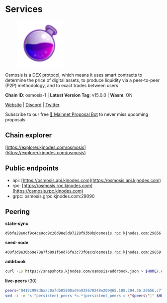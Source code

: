 # Services

<figure><img src="https://raw.githubusercontent.com/kj89/cosmos-images/main/logos/osmosis.png" width="150" alt=""><figcaption></figcaption></figure>

Osmosis is a DEX protocol, which means it uses smart contracts  to determine the price of digital assets, to produce liquidity  via a peer-to-peer (P2P) methodology, and to exact trades between users

**Chain ID**: osmosis-1 | **Latest Version Tag**: v15.0.0 | **Wasm**: ON

[Website](https://osmosis.zone) | [Discord](https://discord.gg/osmosis) | [Twitter](https://twitter.com/osmosiszone)



Subscribe to our free [🤖 Mainnet Proposal Bot](https://t.me/kjnodes_proposal_bot) to never miss upcoming proposals


## Chain explorer
[https://explorer.kjnodes.com/osmosis](https://explorer.kjnodes.com/osmosis)

## Public endpoints

* api: [https://osmosis.api.kjnodes.com](https://osmosis.api.kjnodes.com)
* rpc: [https://osmosis.rpc.kjnodes.com](https://osmosis.rpc.kjnodes.com)
* grpc: osmosis.grpc.kjnodes.com:29090

## Peering

**state-sync**

```text
d9bfa29e0cf9c4ce0cc9c26d98e5d97228f93b0b@osmosis.rpc.kjnodes.com:29656
```

**seed-node**

```text
400f3d9e30b69e78a7fb891f60d76fa3c73f0ecc@osmosis.rpc.kjnodes.com:29659
```

**addrbook**
```bash
curl -Ls https://snapshots.kjnodes.com/osmosis/addrbook.json > $HOME/.osmosisd/config/addrbook.json
```

**live-peers** (30)
```bash
peers="0419c998d6aac0afdb05808ad9a935670248e209@65.108.204.56:26656,c7fb97358712f447ca0689e814fe8c965a71b314@65.21.133.114:26656,d9bfa29e0cf9c4ce0cc9c26d98e5d97228f93b0b@65.109.88.38:29656,ea5ce509e09790c70609c8dc87ad4b19a0f98855@168.119.108.203:26656,4e38d3caa1554d7f46a2654fa9997554c13f61f2@95.216.96.61:26656,13d17adf418ceab5528096dcacf130830fee2b86@35.215.50.201:26656,22c0c06ee183b47d75f8d8ec6d6c63dca90c90e5@54.156.184.104:26656,f4b811759e55f665180545ad5e1b42573f660861@135.181.181.251:26656,236a60841401f53c28f7609ea50ea88feb259a1e@5.9.100.51:36656,75bae7b2af60155b6687ca3e5f92010d35cb0c12@54.164.100.216:26656,42745690b41f6a7515c4a87d88efda2e82b55b76@78.46.94.183:26656,2cb8dd6195c65458e3c18505bb70ce2ff624f85c@89.58.61.223:2000,c257db7b3a7f61688c6452d1e9dcfb3034e54fe8@143.198.98.144:26656,a50c8dcd0e83032b5e29d5c5beef6e54ddafb508@35.83.253.164:26656,7f36123a395e902deaecf63bdaf5656bbb209623@15.204.52.75:26656,3226b67b2bb9da41b633392a785e87e8f6749939@162.55.245.149:12000,88fa3de90d06422b409ce6beb2367b94b2a1759e@51.79.17.73:26656,2d06b9ae6c8c359fb4ab84f7b88a0429d2095a6b@65.109.111.235:26656,c0c2c6ff9e456dc31c7f697c81168267dbb49339@34.83.112.45:26656,913e9db0332df1152e5afe032ab81bdb65e3f91c@110.11.23.44:26656,4d1828a3df5a7c3d05030897eb7c82e6ac79c520@135.181.138.95:12000,8a0caf4581f135b1468408ec398d94573da02e8c@198.244.202.140:26656,c61bf85fd330bb702b1f13f58dd3cf83c5363bf2@149.56.26.22:26656,ebc272824924ea1a27ea3183dd0b9ba713494f83@178.211.139.77:26716,a2024229e2eed1650ba3a3ea9db67fa318dc232e@142.132.199.3:26656,ec929701754be057fb38c824fc127e26add9c900@138.201.121.185:26666,34340a9151d4a97a850d2cd64d8778279faf3f96@194.163.181.100:26656,c13125d0a7430de9448c97eea231e7dcab897df5@188.34.191.2:26756,08858368c73d4f06af2ec438457455d7cce0554f@40.76.143.93:26656,3e874613919a6f8b3fc26071fef563c88f031b3c@116.202.236.59:31656"
sed -i -e "s|^persistent_peers *=.*|persistent_peers = \"$peers\"|" $HOME/.osmosisd/config/config.toml
```
